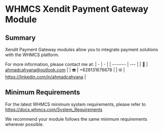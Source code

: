 # WHMCS Xendit Payment Gateway Module #

## Summary ##

Xendit Payment Gateway modules allow you to integrate payment solutions with the WHMCS
platform.

For more information, please contact me at:
| - | -  |
| ------- | --- |
| :e-mail: | ahmadcahyana@outlook.com |
| :phone: | +628131676678 |
| :globe_with_meridians: | https://linkedin.com/in/ahmadcahyana |

## Minimum Requirements ##

For the latest WHMCS minimum system requirements, please refer to
https://docs.whmcs.com/System_Requirements

We recommend your module follows the same minimum requirements wherever
possible.
